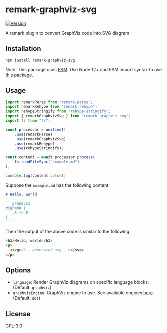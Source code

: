 # remark-graphviz-svg

[![Version](https://img.shields.io/npm/v/remark-graphviz-svg.svg)](https://npmjs.org/package/remark-graphviz-svg)

A remark plugin to convert GraphViz code into SVG diagram

## Installation

```
npm install remark-graphviz-svg
```

Note: This package uses [ESM](https://gist.github.com/sindresorhus/a39789f98801d908bbc7ff3ecc99d99c).
Use Node 12+ and ESM import syntax to use this package.

## Usage

```js
import remarkParse from "remark-parse";
import remarkRehype from "remark-rehype";
import rehypeStringify from "rehype-stringify";
import { remarkGraphvizSvg } from "remark-graphviz-svg";
import fs from "fs";

const processor = unified()
	.use(remarkParse)
	.use(remarkGraphvizSvg)
	.use(remarkRehype)
	.use(rehypeStringify);

const content = await processor.process(
	fs.readFileSync("example.md")
);

console.log(content.value);
```

Suppose the `example.md` has the following content:

````md
# Hello, world

```graphviz
digraph {
	A -> B
}
```
````

Then the output of the above code is similar to the following:

```html
<h1>Hello, world</h1>
<p>
  <svg><!-- generated svg --></svg>
</p>
```


## Options

* `language`: Render GraphViz diagrams on specific language blocks. (Default: `graphviz`)
* `graphvizEngine`: GraphViz engine to use. See available engines [here](https://graphviz.org/docs/layouts/). (Default: `dot`)


## License

GPL-3.0
